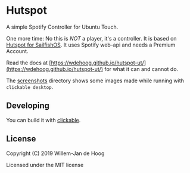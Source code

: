 # Hutspot

A simple Spotify Controller for Ubuntu Touch.

One more time: No this is *NOT* a player, it's a controller. It is based on [Hutspot for SailfishOS](https://github.com/sailfish-spotify/hutspot). It uses Spotify web-api and needs a Premium Account.


Read the docs at [https://wdehoog.github.io/hutspot-ut/](https://wdehoog.github.io/hutspot-ut/) for what it can and cannot do. 

 
The [screenshots](screenshots) directory shows some images made while running with `clickable desktop`. 


## Developing
You can build it with [clickable](http://clickable.bhdouglass.com/en/latest/).


## License

Copyright (C) 2019  Willem-Jan de Hoog

Licensed under the MIT license
